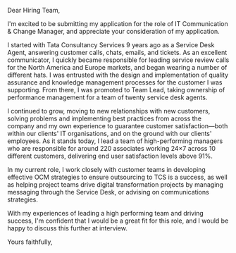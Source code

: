 Dear Hiring Team,

I'm excited to be submitting my application for the role of IT Communication & Change Manager, and appreciate your consideration of my application.

I started with Tata Consultancy Services 9 years ago as a Service Desk Agent, answering customer calls, chats, emails, and tickets. As an excellent communicator, I quickly became responsible for leading service review calls for the North America and Europe markets, and began wearing a number of different hats. I was entrusted with the design and implementation of quality assurance and knowledge management processes for the customer I was supporting. From there, I was promoted to Team Lead, taking ownership of performance management for a team of twenty service desk agents.

I continued to grow, moving to new relationships with new customers, solving problems and implementing best practices from across the company and my own experience to guarantee customer satisfaction—both within our clients' IT organisations, and on the ground with our clients' employees. As it stands today, I lead a team of high-performing managers who are responsible for around 220 associates working 24×7 across 10 different customers, delivering end user satisfaction levels above 91%.

In my current role, I work closely with customer teams in developing effective OCM strategies to ensure outsourcing to TCS is a success, as well as helping project teams drive digital transformation projects by managing messaging through the Service Desk, or advising on communications strategies.

With my experiences of leading a high performing team and driving success, I'm confident that I would be a great fit for this role, and I would be happy to discuss this further at interview.

Yours faithfully,
